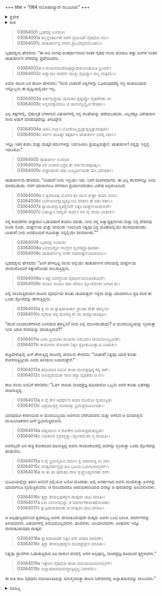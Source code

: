 +++
title = "064 ನಲೋಪಾಖ್ಯಾನೇ ನಲವಿಲಾಪಃ"
+++

<details><summary>ಪ್ರವೇಶ</summary>


।।   ಓಂ ಓಂ ನಮೋ ನಾರಾಯಣಾಯ।।   ಶ್ರೀ ವೇದವ್ಯಾಸಾಯ ನಮಃ ।।

ಶ್ರೀ ಕೃಷ್ಣದ್ವೈಪಾಯನ ವೇದವ್ಯಾಸ ವಿರಚಿತ  

**ಶ್ರೀ ಮಹಾಭಾರತ**

**ಆರಣ್ಯಕ ಪರ್ವ**

**ಇಂದ್ರಲೋಕಾಭಿಗಮನ ಪರ್ವ**

**ಅಧ್ಯಾಯ 64**

</details>


<details><summary>ಸಾರ</summary>

ನಲನು ಋತುಪರ್ಣನಲ್ಲಿಗೆ ಹೋಗಿ, ವಾರ್ಷ್ಣೇಯನ ಜೊತೆ ಬಾಹುಕನಾಗಿ ಸೇರಿಕೊಳ್ಳುವುದು (1-7); ದಮಯಂತಿಯನ್ನು ನೆನೆದು ಶೋಕಿಸುವುದು (8-19).

</details>



> 03064001 ಬೃಹದಶ್ವ ಉವಾಚ।  
03064001a ತಸ್ಮಿನ್ನಂತರ್ಹಿತೇ ನಾಗೇ ಪ್ರಯಯೌ ನೈಷಧೋ ನಲಃ।  
03064001c ಋತುಪರ್ಣಸ್ಯ ನಗರಂ ಪ್ರಾವಿಶದ್ದಶಮೇಽಹನಿ।।

ಬೃಹದಶ್ವನು ಹೇಳಿದನು: “ಈ ರೀತಿ ನಾಗವು ಅಂತರ್ಧಾನನಾದ ನಂತರ ನೈಷಧ ನಲನು ಹೊರಟು ಹತ್ತು ದಿನಗಳ ನಂತರ ಋತುಪರ್ಣನ ನಗರವನ್ನು ಪ್ರವೇಶಿಸಿದನು.

> 03064002a ಸ ರಾಜಾನಮುಪಾತಿಷ್ಠದ್ಬಾಹುಕೋಽಹಮಿತಿ ಬ್ರುವನ್।   
03064002c ಅಶ್ವಾನಾಂ ವಾಹನೇ ಯುಕ್ತಃ ಪೃಥಿವ್ಯಾಂ ನಾಸ್ತಿ ಮತ್ಸಮಃ।।

ಅವನು ರಾಜನ ಬಳಿ ಹೋಗಿ ಹೇಳಿದನು: “ನಾನು ಬಾಹುಕ! ಅಶ್ವಗಳನ್ನು ಓಡಿಸುವುದರಲ್ಲಿ ನನ್ನ ಸರಿಸಾಟಿಯಾದ ಇನ್ನೊಬ್ಬನು ಈ ಪೃಥ್ವಿಯಲ್ಲಿಯೇ ಇಲ್ಲ.

> 03064003a ಅರ್ಥಕೃಚ್ಚ್ರೇಷು ಚೈವಾಹಂ ಪ್ರಷ್ಟವ್ಯೋ ನೈಪುಣೇಷು ಚ।  
03064003c ಅನ್ನಸಂಸ್ಕಾರಮಪಿ ಚ ಜಾನಾಮ್ಯನ್ಯೈರ್ವಿಶೇಷತಃ।।

ಎಲ್ಲ ಕಷ್ಟಗಳಲ್ಲಿ, ನೈಪುಣ್ಯತೆ ಬೇಕಾಗುವ ವಿಷಯಗಳಲ್ಲಿ ನನ್ನ ಸಲಹೆಯನ್ನು ಪಡೆಯಬಹುದು. ಎಲ್ಲದಕ್ಕೂ ವಿಶೇಷವಾಗಿ ನಾನು ಅಡುಗೆ ಮಾಡುವುದನ್ನೂ ತಿಳಿದಿದ್ದೇನೆ.

> 03064004a ಯಾನಿ ಶಿಲ್ಪಾನಿ ಲೋಕೇಽಸ್ಮಿನ್ಯಚ್ಚಾಪ್ಯನ್ಯತ್ಸುದುಷ್ಕರಂ।  
03064004c ಸರ್ವಂ ಯತಿಷ್ಯೇ ತತ್ಕರ್ತುಂ ಋತುಪರ್ಣ ಭರಸ್ವ ಮಾಂ।।

ಇನ್ನೂ ಇತರ ಕುಶಲ ಮತ್ತು ದುಷ್ಕರ ಕರ್ಮಗಳನ್ನು ನಿರ್ವಹಿಸಲು ಪ್ರಯತ್ನಿಸುತ್ತೇನೆ. ಋತುಪರ್ಣ! ನನ್ನನ್ನು ನಿನ್ನಲ್ಲಿ ಇರುಸಿಕೋ.”

> 03064005 ಋತುಪರ್ಣ ಉವಾಚ।  
03064005a ವಸ ಬಾಹುಕ ಭದ್ರಂ ತೇ ಸರ್ವಮೇತತ್ಕರಿಷ್ಯಸಿ।  
03064005c ಶೀಘ್ರಯಾನೇ ಸದಾ ಬುದ್ಧಿರ್ಧೀಯತೇ ಮೇ ವಿಶೇಷತಃ।।

ಋತುಪರ್ಣನು ಹೇಳಿದನು: “ಬಾಹುಕ! ನೀನು ಇಲ್ಲಿಯೇ ಇರು. ನಿನಗೆ ಮಂಗಳವಾಗಲಿ. ಈ ಎಲ್ಲ ಕೆಲಸಗಳನ್ನೂ ನೀನು ಮಾಡಬಹುದು. ನನಗೆ ಯಾವಾಗಲೂ ವೇಗವಾಗಿ ಪ್ರಯಾಣಮಾಡಲು ವಿಶೇಷ ಅಭಿರುಚಿಯಿದೆ.

> 03064006a ಸ ತ್ವಮಾತಿಷ್ಠ ಯೋಗಂ ತಂ ಯೇನ ಶೀಘ್ರಾ ಹಯಾ ಮಮ।  
03064006c ಭವೇಯುರಶ್ವಾಧ್ಯಕ್ಷೋಽಸಿ ವೇತನಂ ತೇ ಶತಂ ಶತಾಃ।।  
03064007a ತ್ವಾಮುಪಸ್ಥಾಸ್ಯತಶ್ಚೇಮೌ ನಿತ್ಯಂ ವಾರ್ಷ್ಣೇಯಜೀವಲೌ।  
03064007c ಏತಾಭ್ಯಾಂ ರಮ್ಯಸೇ ಸಾರ್ಧಂ ವಸ ವೈ ಮಯಿ ಬಾಹುಕ।।

ನನ್ನ ಕುದುರೆಗಳು ಶೀಘ್ರವಾಗಿ ಓಡುವಹಾಗೆ ತಯಾರಿ ಮಾಡು. ನೀನು ನನ್ನ ಅಶ್ವಾಧ್ಯಕ್ಷನಾಗಿರು ಮತ್ತು ನಿನ್ನ ವೇತನವು ನೂರು ನೂರು. ವಾರ್ಷ್ಣೇಯ ಮತ್ತು ಜೀವಲರು ಇಂದಿನಿಂದ ನಿತ್ಯವೂ ನಿನ್ನ ಜೊತೆಯಲ್ಲಿಯೇ ಕೆಲಸಮಾಡುವರು. ಬಾಹುಕ! ನೀನು ಅವರೊಂದಿಗೆ ರಮಿಸುತ್ತಾ ನನ್ನಲ್ಲಿಯೇ ವಾಸವಾಗಿರು.””

> 03064008 ಬೃಹದಶ್ವ ಉವಾಚ।  
03064008a ಏವಮುಕ್ತೋ ನಲಸ್ತೇನ ನ್ಯವಸತ್ತತ್ರ ಪೂಜಿತಃ।  
03064008c ಋತುಪರ್ಣಸ್ಯ ನಗರೇ ಸಹವಾರ್ಷ್ಣೇಯಜೀವಲಃ।।

ಬೃಹದಶ್ವನು ಹೇಳಿದನು: “ಹೀಗೆ ಹೇಳಲ್ಪಟ್ಟ ನಲನು ಅಲ್ಲಿಯೇ ಋತುಪರ್ಣನ ನಗರಿಯಲ್ಲಿ ವಾರ್ಷ್ಣೇಯ ಜೀವಲರೊಂದಿಗೆ ಸತ್ಕಾರಗೊಂಡು ವಾಸಿಸುತ್ತಿದ್ದನು.

> 03064009a ಸ ತತ್ರ ನಿವಸನ್ರಾಜಾ ವೈದರ್ಭೀಮನುಚಿಂತಯನ್।   
03064009c ಸಾಯಂ ಸಾಯಂ ಸದಾ ಚೇಮಂ ಶ್ಲೋಕಮೇಕಂ ಜಗಾದ ಹ।।

ಅಲ್ಲಿ ವಾಸಿಸುತ್ತಿರುವಾಗ ರಾಜನು ವೈದರ್ಭಿಯ ಕುರಿತು ಚಿಂತಿಸುತ್ತಲೇ ಇದ್ದನು ಮತ್ತು ಯಾವಾಗಲೂ ಪ್ರತಿ ಸಂಜೆ ಈ ಒಂದು ಶ್ಲೋಕವನ್ನು ಹೇಳುತ್ತಿದ್ದನು:

> 03064010a ಕ್ವ ನು ಸಾ ಕ್ಷುತ್ಪಿಪಾಸಾರ್ತಾ ಶ್ರಾಂತಾ ಶೇತೇ ತಪಸ್ವಿನೀ।  
03064010c ಸ್ಮರಂತೀ ತಸ್ಯ ಮಂದಸ್ಯ ಕಂ ವಾ ಸಾದ್ಯೋಪತಿಷ್ಠತಿ।।

“ಹಸಿವೆ ಬಾಯಾರಿಕೆಗಳಿಂದ ಬಳಲಿರುವ ತಪಸ್ವಿನೀ! ನೀನು ಎಲ್ಲಿ ಮಲಗಿರಬಹುದು? ಆ ಮಂದಬುದ್ಧಿಯನ್ನು ಸ್ಮರಿಸುತ್ತಾ ನೀನು ಯಾರ ಸೇವೆಯನ್ನು ಮಾಡುತ್ತಿರುವೆ?”

> 03064011a ಏವಂ ಬ್ರುವಂತಂ ರಾಜಾನಂ ನಿಶಾಯಾಂ ಜೀವಲೋಽಬ್ರವೀತ್।  
03064011c ಕಾಮೇನಾಂ ಶೋಚಸೇ ನಿತ್ಯಂ ಶ್ರೋತುಮಿಚ್ಚಾಮಿ ಬಾಹುಕ।।

ರಾತ್ರಿವೇಳೆಯಲ್ಲಿ ಹೀಗೆ ಹೇಳುತ್ತಿದ್ದ ರಾಜನಲ್ಲಿ ಜೀವಲನು ಕೇಳಿದನು: “ಬಾಹುಕ! ನಿತ್ಯವೂ ಯಾರ ಕುರಿತು ಶೋಕಿಸುತ್ತಿದ್ದೀಯೆ ಎಂದು ತಿಳಿಯಲು ಬಯಸುತ್ತೇನೆ.”

> 03064012a ತಮುವಾಚ ನಲೋ ರಾಜಾ ಮಂದಪ್ರಜ್ಞಸ್ಯ ಕಸ್ಯ ಚಿತ್।  
03064012c ಆಸೀದ್ಬಹುಮತಾ ನಾರೀ ತಸ್ಯಾ ದೃಢತರಂ ಚ ಸಃ।।

ರಾಜ ನಲನು ಅವನಿಗೆ ಹೇಳಿದನು: “ಓರ್ವ ನಾರಿಯ ಮಂದಪ್ರಜ್ಞ ಪತಿಯಾರೋ ಒಬ್ಬನು ಅವಳ ಕುರಿತು ಬಹಳಷ್ಟು ಚಿಂತಿಸುತ್ತಿದ್ದ.

> 03064013a ಸ ವೈ ಕೇನ ಚಿದರ್ಥೇನ ತಯಾ ಮಂದೋ ವ್ಯಯುಜ್ಯತ।  
03064013c ವಿಪ್ರಯುಕ್ತಶ್ಚ ಮಂದಾತ್ಮಾ ಭ್ರಮತ್ಯಸುಖಪೀಡಿತಃ।।

ಯಾವುದೋ ಕಾರಣದಿಂದ ಆ ಮಂದಬುದ್ಧಿಯು ಅವಳಿಂದ ಬೇರೆಯಾದನು ಮತ್ತು ಅಗಲಿದ ಆ ಮಂದಾತ್ಮನು ದುಃಖಪೀಡಿತನಾಗಿ ಹೀಗೆ ಭ್ರಮಿಸುತ್ತಿರುವನು.

> 03064014a ದಹ್ಯಮಾನಃ ಸ ಶೋಕೇನ ದಿವಾರಾತ್ರಮತಂದ್ರಿತಃ।  
03064014c ನಿಶಾಕಾಲೇ ಸ್ಮರಂಸ್ತಸ್ಯಾಃ ಶ್ಲೋಕಮೇಕಂ ಸ್ಮ ಗಾಯತಿ।।

ಅವಳಿಲ್ಲದೇ ದಿನ ರಾತ್ರಿ ಶೋಕದಿಂದ ದಹಿಸುತ್ತಿದ್ದ ಅವನು ಸಾಯಂಕಾಲದಲ್ಲಿ ಅವಳನ್ನು ಸ್ಮರಿಸುತ್ತಾ ಒಂದು ಶ್ಲೋಕವನ್ನು ಹಾಡುವನು.

> 03064015a ಸ ವೈ ಭ್ರಮನ್ಮಹೀಂ ಸರ್ವಾಂ ಕ್ವ ಚಿದಾಸಾದ್ಯ ಕಿಂ ಚನ।  
03064015c ವಸತ್ಯನರ್ಹಸ್ತದ್ದುಃಖಂ ಭೂಯ ಏವಾನುಸಂಸ್ಮರನ್।।  
03064016a ಸಾ ತು ತಂ ಪುರುಷಂ ನಾರೀ ಕೃಚ್ಚ್ರೇಽಪ್ಯನುಗತಾ ವನೇ।

ಭೂಮಿಯನ್ನೆಲ್ಲಾ ತಿರುಗಿ ಅವನಿಗೆ ಎಲ್ಲಿಯೋ ಏನೋ ದೊರಕಿತು. ಅಲ್ಲಿ ಅನರ್ಹನಾದ ಅವನು ದುಃಖಿಸುತ್ತಾ ಅವಳನ್ನು ಯಾವಾಗಲೂ ಸ್ಮರಿಸುತ್ತಿರುವನು. ಆ ನಾರಿಯಾದರೂ ಅಪಾಯಕಾರಿಯಾದ ವನಕ್ಕೂ ಆ ಪುರುಷನನ್ನು ಹಿಂಬಾಲಿಸಿದಳು.

> 03064016c ತ್ಯಕ್ತಾ ತೇನಾಲ್ಪಪುಣ್ಯೇನ ದುಷ್ಕರಂ ಯದಿ ಜೀವತಿ।।  
03064017a ಏಕಾ ಬಾಲಾನಭಿಜ್ಞಾ ಚ ಮಾರ್ಗಾಣಾಮತಥೋಚಿತಾ।  
03064017c ಕ್ಷುತ್ಪಿಪಾಸಾಪರೀತಾ ಚ ದುಷ್ಕರಂ ಯದಿ ಜೀವತಿ।।

ಆ ಅಲ್ಪಪುಣ್ಯದವನಿಂದ ತ್ಯಜಿಸಲ್ಪಟ್ಟ ಅವಳು ಜೀವಂತವಿರುವುದೇ ದುಷ್ಕರ. ಅವಳು ಒಂಟಿ ಬಾಲಕಿ. ಮಾರ್ಗಗಳನ್ನು ತಿಳಿಯದವಳು. ವಿಷಯಗಳಲ್ಲಿ ಅನುಭವವಿಲ್ಲದವಳು. ಹಸಿದವಳು. ಬಾಯಾರಿದವಳು. ಅಂಥವಳು ಇನ್ನೂ ಜೀವಂತವಿರುವುದು ದುಷ್ಕರ.

> 03064018a ಶ್ವಾಪದಾಚರಿತೇ ನಿತ್ಯಂ ವನೇ ಮಹತಿ ದಾರುಣೇ।  
03064018c ತ್ಯಕ್ತಾ ತೇನಾಲ್ಪಪುಣ್ಯೇನ ಮಂದಪ್ರಜ್ಞೇನ ಮಾರಿಷ।।

ನಿತ್ಯವೂ ಪ್ರಾಣಿಗಳು ಓಡಾಡುತ್ತಿರುವ ಅತಿ ದಾರುಣ ವನದಲ್ಲಿ ಅವಳ ಅಲ್ಪಪುಣ್ಯ, ಮಂದಪ್ರಜ್ಞ ಪತಿಯಿಂದ ತ್ಯಕ್ತಳಾದಳು.”

> 03064019a ಇತ್ಯೇವಂ ನೈಷಧೋ ರಾಜಾ ದಮಯಂತೀಮನುಸ್ಮರನ್।  
03064019c ಅಜ್ಞಾತವಾಸಮವಸದ್ರಾಜ್ಞಸ್ತಸ್ಯ ನಿವೇಶನೇ।।

ಈ ರೀತಿ ರಾಜ ನೈಷಧನು ದಮಯಂತಿಯನ್ನು ಅನುಸ್ಮರಿಸುತ್ತಾ ರಾಜನ ನಿವೇಶನದಲ್ಲಿ ಅಜ್ಞಾತವಾಸವನ್ನು ವಾಸಿಸಿದನು.”



<details><summary>ಸಮಾಪ್ತಿ</summary>


ಇತಿ ಶ್ರೀ ಮಹಾಭಾರತೇ ಆರಣ್ಯಕಪರ್ವಣಿ ಇಂದ್ರಲೋಕಾಭಿಗಮನಪರ್ವಣಿ ನಲೋಪಾಖ್ಯಾನೇ ನಲವಿಲಾಪೇ ಚತುಃಷಷ್ಟಿತಮೋಽಧ್ಯಾಯಃ।  
ಇದು ಮಹಾಭಾರತದ ಆರಣ್ಯಕಪರ್ವದಲ್ಲಿ ಇಂದ್ರಲೋಕಾಭಿಗಮನಪರ್ವದಲ್ಲಿ ನಲೋಪಾಖ್ಯಾನದಲ್ಲಿ ನಲವಿಲಾಪ ಎನ್ನುವ ಅರವತ್ತ್ನಾಲ್ಕನೆಯ ಅಧ್ಯಾಯವು.



</details>
